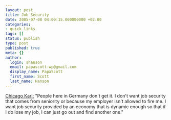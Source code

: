 ```yaml
---
layout: post
title: Job Security
date: 2005-07-08 04:00:15.000000000 +02:00
categories:
- quick links
tags: []
status: publish
type: post
published: true
meta: {}
author:
  login: shanson
  email: papascott-wp@gmail.com
  display_name: PapaScott
  first_name: Scott
  last_name: Hanson
---
```

<p><a href="http://chicagokarl.de/2005/07/07/artland" title="">Chicago Karl:</a> "People here in Germany don't get it. I don't want job security that comes from seniority or because my employer isn't allowed to fire me. I want job security provided by an economy that is dynamic enough so that if I do lose my job, I can just go out and find another one."</p>
